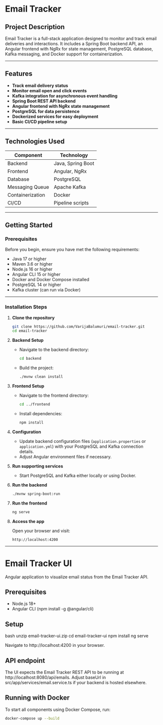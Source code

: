 # Email Tracker

## Project Description

Email Tracker is a full-stack application designed to monitor and track email deliveries and interactions. It includes a Spring Boot backend API, an Angular frontend with NgRx for state management, PostgreSQL database, Kafka messaging, and Docker support for containerization.

---

## Features

- **Track email delivery status**
- **Monitor email open and click events**
- **Kafka integration for asynchronous event handling**
- **Spring Boot REST API backend**
- **Angular frontend with NgRx state management**
- **PostgreSQL for data persistence**
- **Dockerized services for easy deployment**
- **Basic CI/CD pipeline setup**

---

## Technologies Used

| Component          | Technology           |
|--------------------|----------------------|
| Backend            | Java, Spring Boot    |
| Frontend           | Angular, NgRx        |
| Database           | PostgreSQL           |
| Messaging Queue    | Apache Kafka         |
| Containerization   | Docker               |
| CI/CD              | Pipeline scripts     |

---

## Getting Started

### Prerequisites

Before you begin, ensure you have met the following requirements:

- Java 17 or higher
- Maven 3.6 or higher
- Node.js 16 or higher
- Angular CLI 15 or higher
- Docker and Docker Compose installed
- PostgreSQL 14 or higher
- Kafka cluster (can run via Docker)

---

### Installation Steps

1. **Clone the repository**

    ```bash
    git clone https://github.com/VarijaBalumuri/email-tracker.git
    cd email-tracker
    ```

2. **Backend Setup**

    - Navigate to the backend directory:
      ```bash
      cd backend
      ```
    - Build the project:
      ```bash
      ./mvnw clean install
      ```

3. **Frontend Setup**

    - Navigate to the frontend directory:
      ```bash
      cd ../frontend
      ```
    - Install dependencies:
      ```bash
      npm install
      ```

4. **Configuration**

    - Update backend configuration files (`application.properties` or `application.yml`) with your PostgreSQL and Kafka connection details.
    - Adjust Angular environment files if necessary.

5. **Run supporting services**

    - Start PostgreSQL and Kafka either locally or using Docker.

6. **Run the backend**

    ```bash
    ./mvnw spring-boot:run
    ```

7. **Run the frontend**

    ```bash
    ng serve
    ```

8. **Access the app**

    Open your browser and visit:

    ```
    http://localhost:4200
    ```

---

# Email Tracker UI

Angular application to visualize email status from the Email Tracker API.

## Prerequisites

* Node.js 18+
* Angular CLI (npm install -g @angular/cli)

## Setup

bash
unzip email-tracker-ui.zip
cd email-tracker-ui
npm install
ng serve


Navigate to http://localhost:4200 in your browser.

## API endpoint

The UI expects the Email Tracker REST API to be running at http://localhost:8080/api/emails.
Adjust baseUrl in src/app/services/email.service.ts if your backend is hosted elsewhere.

## Running with Docker

To start all components using Docker Compose, run:

```bash
docker-compose up --build
